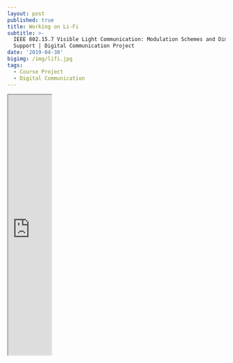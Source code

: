 ```yaml
---
layout: post
published: true
title: Working on Li-Fi
subtitle: >-
  IEEE 802.15.7 Visible Light Communication: Modulation Schemes and Dimming
  Support | Digital Communication Project
date: '2019-04-30'
bigimg: /img/lifi.jpg
tags:
  - Course Project
  - Digital Communication
---
```

<iframe src="http://agastyaseth.me/Documents/Digicom_report_final.pdf" width="100" height="600"></iframe>
